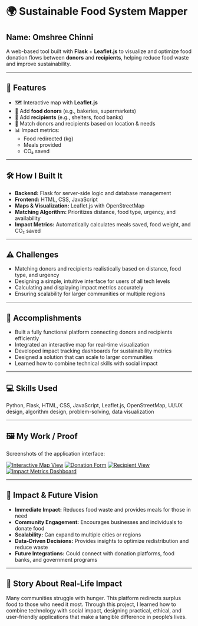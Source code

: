 # 🌍 Sustainable Food System Mapper

## Name: Omshree Chinni

A web-based tool built with **Flask** + **Leaflet.js** to visualize and optimize food donation flows between **donors** and **recipients**, helping reduce food waste and improve sustainability.

---

## 🚀 Features
- 🗺️ Interactive map with **Leaflet.js**
- 🍞 Add **food donors** (e.g., bakeries, supermarkets)
- 🥗 Add **recipients** (e.g., shelters, food banks)
- 🔗 Match donors and recipients based on location & needs
- 📊 Impact metrics:
  - Food redirected (kg)
  - Meals provided
  - CO₂ saved

---

## 🛠️ How I Built It
- **Backend:** Flask for server-side logic and database management
- **Frontend:** HTML, CSS, JavaScript
- **Maps & Visualization:** Leaflet.js with OpenStreetMap
- **Matching Algorithm:** Prioritizes distance, food type, urgency, and availability
- **Impact Metrics:** Automatically calculates meals saved, food weight, and CO₂ saved

---

## ⚠️ Challenges
- Matching donors and recipients realistically based on distance, food type, and urgency
- Designing a simple, intuitive interface for users of all tech levels
- Calculating and displaying impact metrics accurately
- Ensuring scalability for larger communities or multiple regions

---

## 🌟 Accomplishments
- Built a fully functional platform connecting donors and recipients efficiently
- Integrated an interactive map for real-time visualization
- Developed impact tracking dashboards for sustainability metrics
- Designed a solution that can scale to larger communities
- Learned how to combine technical skills with social impact

---

## 💻 Skills Used
Python, Flask, HTML, CSS, JavaScript, Leaflet.js, OpenStreetMap, UI/UX design, algorithm design, problem-solving, data visualization

---

## 🖼️ My Work / Proof
Screenshots of the application interface:

[![Interactive Map View](https://img.shields.io/badge/-Map_View-4CAF50?style=for-the-badge)](https://github.com/Omshree3/Sustainable-Food-System-Mapper/blob/main/images/Screenshot%202025-08-24%20041834.png)
[![Donation Form](https://img.shields.io/badge/-Donation_Form-2196F3?style=for-the-badge)](https://github.com/Omshree3/Sustainable-Food-System-Mapper/blob/main/images/Screenshot%202025-08-24%20040950.png)
[![Recipient View](https://img.shields.io/badge/-Recipient_View-FF9800?style=for-the-badge)](https://github.com/Omshree3/Sustainable-Food-System-Mapper/blob/main/images/Screenshot%202025-08-24%20040936.png)
[![Impact Metrics Dashboard](https://img.shields.io/badge/-Impact_Dashboard-F44336?style=for-the-badge)](https://github.com/Omshree3/Sustainable-Food-System-Mapper/blob/main/images/Screenshot%202025-08-24%20040903.png)



---

## 🌱 Impact & Future Vision
- **Immediate Impact:** Reduces food waste and provides meals for those in need
- **Community Engagement:** Encourages businesses and individuals to donate food
- **Scalability:** Can expand to multiple cities or regions
- **Data-Driven Decisions:** Provides insights to optimize redistribution and reduce waste
- **Future Integrations:** Could connect with donation platforms, food banks, and government programs

---

## 📝 Story About Real-Life Impact
Many communities struggle with hunger. This platform redirects surplus food to those who need it most. Through this project, I learned how to combine technology with social impact, designing practical, ethical, and user-friendly applications that make a tangible difference in people’s lives.
